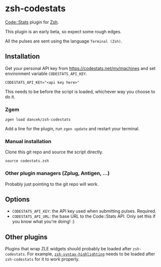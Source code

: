 # zsh-codestats

[Code::Stats](https://codestats.net/) plugin for [Zsh](http://www.zsh.org/).

This plugin is an early beta, so expect some rough edges.

All the pulses are sent using the language `Terminal (Zsh)`.

## Installation

Get your personal API key from https://codestats.net/my/machines and set environment variable `CODESTATS_API_KEY`.

```
CODESTATS_API_KEY="<api key here>"
```

This needs to be before the script is loaded, whichever way you choose to do it.


### Zgem

```
zgen load dancek/zsh-codestats
```

Add a line for the plugin, run `zgen update` and restart your terminal.

### Manual installation

Clone this git repo and source the script directly.

```
source codestats.zsh
```

### Other plugin managers (Zplug, Antigen, ...)

Probably just pointing to the git repo will work.


## Options

- `CODESTATS_API_KEY`: the API key used when submitting pulses. Required.
- `CODESTATS_API_URL`: the base URL to the Code::Stats API. Only set this if you know what you're doing! :)

## Other plugins

Plugins that wrap ZLE widgets should probably be loaded after `zsh-codestats`. For example, [`zsh-syntax-highlighting`](https://github.com/zsh-users/zsh-syntax-highlighting) needs to be loaded after `zsh-codestats` for it to work properly.
